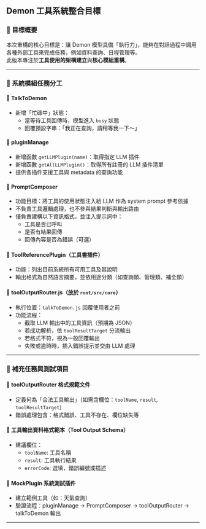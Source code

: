 ## Demon 工具系統整合目標

### 🎯 目標概要

本次重構的核心目標是：讓 Demon 模型具備「執行力」，能夠在對話過程中調用各種外部工具來完成任務，例如資料查詢、日程管理等。  
此版本專注於**工具使用的架構建立**與**核心模組重構**。

---

### 🧩 系統模組任務分工

#### 🔧 TalkToDemon
- 新增「忙碌中」狀態：
  - 當等待工具回傳時，模型進入 `busy` 狀態
  - 回覆預設字串：「我正在查詢，請稍等我一下～」

#### 🔧 pluginManage
- 新增函數 `getLLMPlugin(name)`：取得指定 LLM 插件
- 新增函數 `getAllLLMPlugin()`：取得所有註冊的 LLM 插件清單
- 提供各插件支援工具與 metadata 的查詢功能

#### 🔧 PromptComposer
- 功能目標：將工具的使用狀態注入給 LLM 作為 system prompt 參考依據
- 不負責工具邏輯處理，也不參與結果判斷與輸出路由
- 僅負責建構以下資訊格式，並注入提示詞中：
  - 工具是否已呼叫
  - 是否有結果回傳
  - 回傳內容是否為錯誤（可選）

#### 🔧 ToolReferencePlugin（工具書插件）
- 功能：列出目前系統所有可用工具及其說明
- 輸出格式為自然語言摘要，並依用途分類（如查詢類、管理類、補全類）

#### 🔧 toolOutputRouter.js（放於 `root/src/core`）
- 執行位置：`talkToDemon.js` 回覆使用者之前
- 功能流程：
  - 截取 LLM 輸出中的工具資訊（預期為 JSON）
  - 若成功解析，依 `toolResultTarget` 分流輸出
  - 若格式不符，視為一般回覆輸出
  - 失敗或逾時時，插入錯誤提示並交由 LLM 處理

---

### 🧪 補充任務與測試項目

#### 📄 toolOutputRouter 格式規範文件
- 定義何為「合法工具輸出」（如需含欄位：`toolName`, `result`, `toolResultTarget`）
- 錯誤處理包含：格式錯誤、工具不存在、欄位缺失等

#### 📐 工具輸出資料格式範本（Tool Output Schema）
- 建議欄位：
  - `toolName`: 工具名稱
  - `result`: 工具執行結果
  - `errorCode`: 選填，錯誤編號或描述

#### 🧪 MockPlugin 系統測試插件
- 建立範例工具（如：天氣查詢）
- 驗證流程：pluginManage → PromptComposer → toolOutputRouter → talkToDemon 輸出

---
